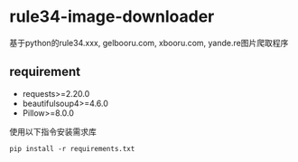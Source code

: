 # rule34-image-downloader
基于python的rule34.xxx, gelbooru.com, xbooru.com, yande.re图片爬取程序
## requirement
-  requests>=2.20.0
- beautifulsoup4>=4.6.0
- Pillow>=8.0.0

使用以下指令安装需求库
```
pip install -r requirements.txt
```
